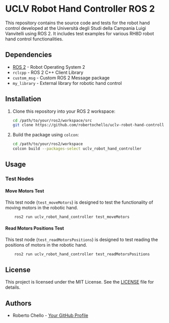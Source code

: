 # UCLV Robot Hand Controller ROS 2



This repository contains the source code and tests for the robot hand control developed at the Università degli Studi della Campania Luigi Vanvitelli using ROS 2. It includes test examples for various RH8D robot hand control functionalities.

## Dependencies

- [ROS 2](https://index.ros.org/doc/ros2/) - Robot Operating System 2
- `rclcpp` - ROS 2 C++ Client Library
- `custom_msg` - Custom ROS 2 Message package
- `my_library` - External library for robotic hand control

## Installation

1. Clone this repository into your ROS 2 workspace:
   ```bash
   cd /path/to/your/ros2/workspace/src
   git clone https://github.com/robertochello/uclv-robot-hand-controller-ros2.git
   ```
2. Build the package using `colcon`:
    ```bash
    cd /path/to/your/ros2/workspace
    colcon build --packages-select uclv_robot_hand_controller
    ```

## Usage

### Test Nodes

#### Move Motors Test

This test node (`test_moveMotors`) is designed to test the functionality of moving motors in the robotic hand.

```bash
    ros2 run uclv_robot_hand_controller test_moveMotors
```

#### Read Motors Positions Test

This test node (`test_readMotorsPositions`) is designed to test reading the positions of motors in the robotic hand.
```bash
    ros2 run uclv_robot_hand_controller test_readMotorsPositions
```

## License

This project is licensed under the MIT License. See the [LICENSE](LICENSE) file for details.

## Authors

- Roberto Chello - [Your GitHub Profile](https://github.com/robertochello)
